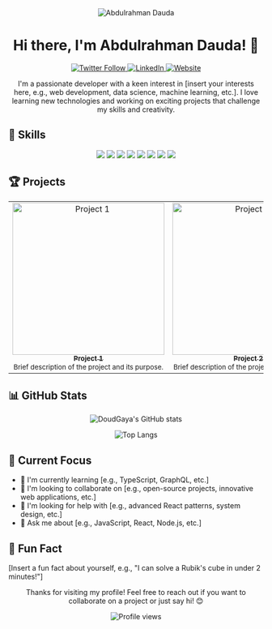 <div align="center">
  <img src="https://github.com/DoudGaya/DoudGaya/raw/main/assets/header.png" alt="Abdulrahman Dauda" />
</div>

<h1 align="center">Hi there, I'm Abdulrahman Dauda! 👋</h1>

<p align="center">
  <a href="https://twitter.com/your-twitter-handle" target="_blank">
    <img src="https://img.shields.io/twitter/follow/your-twitter-handle?style=social" alt="Twitter Follow" />
  </a>
  <a href="https://www.linkedin.com/in/your-linkedin-profile" target="_blank">
    <img src="https://img.shields.io/badge/-LinkedIn-black.svg?style=flat-square&logo=linkedin&colorB=555" alt="LinkedIn" />
  </a>
  <a href="https://your-website.com" target="_blank">
    <img src="https://img.shields.io/badge/Website-FF4405?style=flat-square&logo=google-chrome&logoColor=white" alt="Website" />
  </a>
</p>

<p align="center">I'm a passionate developer with a keen interest in [insert your interests here, e.g., web development, data science, machine learning, etc.]. I love learning new technologies and working on exciting projects that challenge my skills and creativity.</p>

## 🚀 Skills

<p align="center">
  <img src="https://img.shields.io/badge/-JavaScript-black?style=flat-square&logo=javascript" />
  <img src="https://img.shields.io/badge/-Python-black?style=flat-square&logo=Python" />
  <img src="https://img.shields.io/badge/-React-black?style=flat-square&logo=react" />
  <img src="https://img.shields.io/badge/-Node.js-black?style=flat-square&logo=Node.js" />
  <img src="https://img.shields.io/badge/-HTML5-black?style=flat-square&logo=html5&logoColor=white" />
  <img src="https://img.shields.io/badge/-CSS3-black?style=flat-square&logo=css3" />
  <img src="https://img.shields.io/badge/-Git-black?style=flat-square&logo=git" />
  <img src="https://img.shields.io/badge/-GitHub-black?style=flat-square&logo=github" />
</p>

## 🏆 Projects

<table>
  <tr>
    <td align="center">
      <a href="https://github.com/yourusername/project1">
        <img src="https://github.com/yourusername/project1/raw/main/assets/preview.png" width="300px" alt="Project 1" />
        <br />
        <sub><b>Project 1</b></sub>
      </a>
      <br />
      <sub>Brief description of the project and its purpose.</sub>
    </td>
    <td align="center">
      <a href="https://github.com/yourusername/project2">
        <img src="https://github.com/yourusername/project2/raw/main/assets/preview.png" width="300px" alt="Project 2" />
        <br />
        <sub><b>Project 2</b></sub>
      </a>
      <br />
      <sub>Brief description of the project and its purpose.</sub>
    </td>
    <td align="center">
      <a href="https://github.com/yourusername/project3">
        <img src="https://github.com/yourusername/project3/raw/main/assets/preview.png" width="300px" alt="Project 3" />
        <br />
        <sub><b>Project 3</b></sub>
      </a>
      <br />
      <sub>Brief description of the project and its purpose.</sub>
    </td>
  </tr>
</table>

## 📊 GitHub Stats

<p align="center">
  <img src="https://github-readme-stats.vercel.app/api?username=DoudGaya&show_icons=true&theme=dark" alt="DoudGaya's GitHub stats" />
</p>

<p align="center">
  <img src="https://github-readme-stats.vercel.app/api/top-langs/?username=DoudGaya&layout=compact&theme=dark" alt="Top Langs" />
</p>

## 🎯 Current Focus

- 🌱 I'm currently learning [e.g., TypeScript, GraphQL, etc.]
- 👯 I'm looking to collaborate on [e.g., open-source projects, innovative web applications, etc.]
- 🤔 I'm looking for help with [e.g., advanced React patterns, system design, etc.]
- 💬 Ask me about [e.g., JavaScript, React, Node.js, etc.]

## 🎉 Fun Fact

[Insert a fun fact about yourself, e.g., "I can solve a Rubik's cube in under 2 minutes!"]

<p align="center">Thanks for visiting my profile! Feel free to reach out if you want to collaborate on a project or just say hi! 😊</p>

<p align="center">
  <img src="https://komarev.com/ghpvc/?username=DoudGaya&color=blueviolet" alt="Profile views" />
</p>

